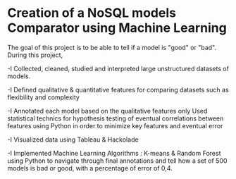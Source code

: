 # Creation of a NoSQL models Comparator using Machine Learning 

The goal of this project is  to be able to  tell if a model is "good" or "bad".
During this project, 

  -I Collected, cleaned, studied and interpreted large unstructured datasets of models.
  
  -I Defined qualitative & quantitative features for comparing datasets such as flexibility and complexity 
  
  -I Annotated each model based on the qualitative features only Used statistical technics for hypothesis testing of eventual correlations between features using Python in order to minimize key features and eventual error
  
  -I Visualized data using Tableau & Hackolade
  
  -I Implemented Machine Learning Algorithms : K-means & Random Forest using Python to navigate through final annotations and tell how a set of 500 models is bad or good, with a percentage of error of 0,4.
